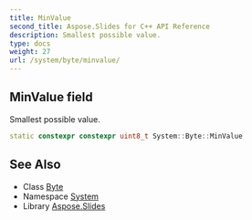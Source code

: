 ```yaml
---
title: MinValue
second_title: Aspose.Slides for C++ API Reference
description: Smallest possible value.
type: docs
weight: 27
url: /system/byte/minvalue/
---
```

## MinValue field


Smallest possible value.

```cpp
static constexpr constexpr uint8_t System::Byte::MinValue
```

## See Also

* Class [Byte](../)
* Namespace [System](../../)
* Library [Aspose.Slides](../../../)